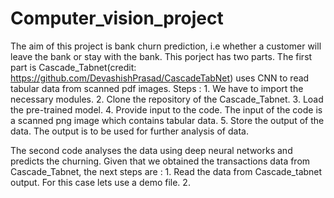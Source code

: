 # Computer_vision_project

The aim of this project is bank churn prediction, i.e whether a customer will leave the bank or stay with the bank. This porject has two parts. The first part is 
Cascade_Tabnet(credit: https://github.com/DevashishPrasad/CascadeTabNet) uses CNN to read tabular data from scanned pdf images. 
Steps : 1. We have to import the necessary modules. 2. Clone the repository of the Cascade_Tabnet. 3. Load the pre-trained model. 4. Provide input to the code.
The input of the code is a scanned png image which contains tabular data. 5. Store the output of the data. The output is to be used for further analysis of data.  


The second code analyses the data using deep neural networks and predicts the churning. Given that we obtained the transactions data from Cascade_Tabnet, the next steps are : 1. Read the data from Cascade_tabnet output. For this case lets use a demo file. 2. 

